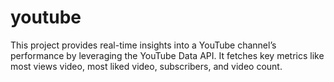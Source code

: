 # youtube
This project provides real-time insights into a YouTube channel’s performance by leveraging the YouTube Data API. It fetches key metrics like most views video, most liked video, subscribers, and video count.
